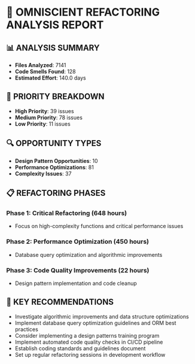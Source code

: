 
# 🧠 OMNISCIENT REFACTORING ANALYSIS REPORT

## 📊 ANALYSIS SUMMARY
- **Files Analyzed**: 7141
- **Code Smells Found**: 128
- **Estimated Effort**: 140.0 days

## 🎯 PRIORITY BREAKDOWN
- **High Priority**: 39 issues
- **Medium Priority**: 78 issues
- **Low Priority**: 11 issues

## 🔍 OPPORTUNITY TYPES
- **Design Pattern Opportunities**: 10
- **Performance Optimizations**: 81
- **Complexity Issues**: 37

## 📋 REFACTORING PHASES
### Phase 1: Critical Refactoring (648 hours)
- Focus on high-complexity functions and critical performance issues

### Phase 2: Performance Optimization (450 hours)
- Database query optimization and algorithmic improvements

### Phase 3: Code Quality Improvements (22 hours)
- Design pattern implementation and code cleanup

## 🎯 KEY RECOMMENDATIONS
- Investigate algorithmic improvements and data structure optimizations
- Implement database query optimization guidelines and ORM best practices
- Consider implementing a design patterns training program
- Implement automated code quality checks in CI/CD pipeline
- Establish coding standards and guidelines document
- Set up regular refactoring sessions in development workflow

